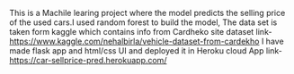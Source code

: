 This is a Machile learing project where the model predicts the selling price of the used cars.I used random forest to build the model,
The data set is taken form kaggle which contains info from Cardheko site
dataset link-https://www.kaggle.com/nehalbirla/vehicle-dataset-from-cardekho
I have made flask app and html/css UI and deployed it in Heroku cloud
App link-https://car-sellprice-pred.herokuapp.com/
